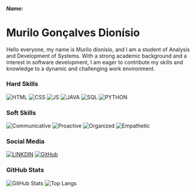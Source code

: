 ##### Name:

# Murilo Gonçalves Dionísio
Hello everyone, my name is Murilo dionísio, and I am a student of Analysis and Development of Systems. With a strong academic background and a interest in software development, I am eager to contribute my skills and knowledge to a dynamic and challenging work environment.

### Hard Skills
![HTML](https://img.shields.io/badge/HTML-red)
![CSS](https://img.shields.io/badge/CSS-blue)
![JS](https://img.shields.io/badge/JavaScript-yellow)
![JAVA](https://img.shields.io/badge/JAVA-yellow)
![SQL](https://img.shields.io/badge/SQL-orange)
![PYTHON](https://img.shields.io/badge/PYTHON-blue)

### Soft Skills
![Communicative](https://img.shields.io/badge/Communicative-red)
![Proactive](https://img.shields.io/badge/Proactive-blue)
![Organized](https://img.shields.io/badge/Organized-red)
![Empathetic](https://img.shields.io/badge/Empathetic-blue)

### Social Media
[![LINKDIN](https://img.shields.io/badge/Linkdin-blue)](https://www.linkedin.com/in/murilo-dion%C3%ADsio/)
[![GitHub](https://img.shields.io/badge/GitHub-black)](https://github.com/MurilodioPy)

### GitHub Stats
![GitHub Stats](https://github-readme-stats.vercel.app/api?username=MurilodioPy&theme=transparent&bg_color=013&border_color=30A3DC&show_icons=true&icon_color=30A3DC&title_color=E94D5F&text_color=FFF)
![Top Langs](https://github-readme-stats-git-masterrstaa-rickstaa.vercel.app/api/top-langs/?username=MurilodioPy&layout=compact&bg_color=013&border_color=30A3DC&title_color=E94D5F&text_color=FFF)